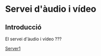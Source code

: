 # Servei d'àudio i vídeo

## Introducció

El servei d'àudio i vídeo ???

[Server1](Server1/README.md)
